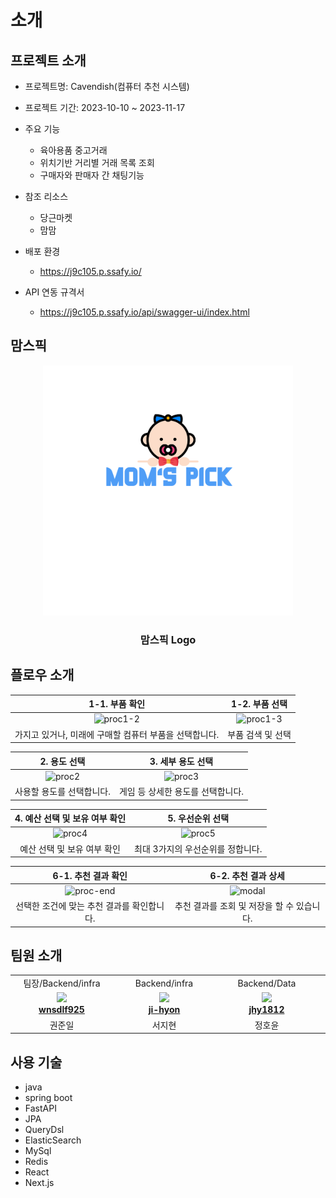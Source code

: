 #  소개

## 프로젝트 소개

- 프로젝트명: Cavendish(컴퓨터 추천 시스템)

- 프로젝트 기간: 2023-10-10 ~ 2023-11-17

- 주요 기능
    - 육아용품 중고거래
    - 위치기반 거리별 거래 목록 조회
    - 구매자와 판매자 간 채팅기능

- 참조 리소스
    - 당근마켓
    - 맘맘
  

- 배포 환경
    - https://j9c105.p.ssafy.io/

- API 연동 규격서
    - https://j9c105.p.ssafy.io/api/swagger-ui/index.html


## 맘스픽
<div align=center>
  <img src="readme_assets/logo.png" height="400" width="400" />
  <h3>맘스픽 Logo</p>
</div>

## 플로우 소개
|1-1. 부품 확인|1-2. 부품 선택|
|:---:|:---:|
|![proc1-2](/readme_assets/proc1-2.jpg)|![proc1-3](/readme_assets/proc1-3.jpg)|
|가지고 있거나, 미래에 구매할 컴퓨터 부품을 선택합니다.|부품 검색 및 선택|

|2. 용도 선택|3. 세부 용도 선택|
|:---:|:---:|
|![proc2](/readme_assets/proc2.png)|![proc3](/readme_assets/proc3.jpg)|
|사용할 용도를 선택합니다.|게임 등 상세한 용도를 선택합니다.|

|4. 예산 선택 및 보유 여부 확인|5. 우선순위 선택|
|:---:|:---:|
|![proc4](/readme_assets/proc4.jpg)|![proc5](/readme_assets/proc5.jpg)|
|예산 선택 및 보유 여부 확인|최대 3가지의 우선순위를 정합니다.|

|6-1. 추천 결과 확인|6-2. 추천 결과 상세|
|:---:|:---:|
|![proc-end](/readme_assets/proc-end.jpg)|![modal](/readme_assets/modal.jpg)|
|선택한 조건에 맞는 추천 결과를 확인합니다.|추천 결과를 조회 및 저장을 할 수 있습니다.|

## 팀원 소개

<table align="center">
    <tr align="center">
        <td>
            팀장/Backend/infra
        </td>
        <td>
            Backend/infra
        </td>
        <td>
            Backend/Data
        </td>
        <td>
            Frontend
        </td>
        <td>
            Frontend
        </td>
        <td>
            Frontend
        </td>
    </tr>
    <tr align="center">
     <td style="min-width: 150px;">
            <a href="https://github.com/wnsdlf925">
              <img src="https://avatars.githubusercontent.com/u/62425882?v=4" width="200">
              <br />
              <b>wnsdlf925</b>
            </a> 
        </td>
        <td style="min-width: 150px;">
            <a href="https://github.com/ji-hyon">
              <img src="https://avatars.githubusercontent.com/u/120673992?v=4" width="200">
              <br />
              <b>ji-hyon</b>
            </a>
        </td>
         <td style="min-width: 150px;">
            <a href="https://github.com/jhy1812">
              <img src="https://avatars.githubusercontent.com/u/122588619?v=4" width="200">
              <br />
              <b>jhy1812</b>
            </a> 
        </td>
        <td style="min-width: 150px;">
            <a href="https://github.com/JeBread">
              <img src="https://avatars.githubusercontent.com/u/108921478?v=4" width="200">
              <br />
              <b>JeBread</b>
            </a> 
        </td>
        <td style="min-width: 150px;">
            <a href="https://github.com/ChoiCharles">
              <img src="https://avatars.githubusercontent.com/u/122588654?v=4" width="200">
              <br />
              <b>ChoiCharles</b>
            </a> 
        </td>
        <td style="min-width: 150px;">
            <a href="https://github.com/cjjss11">
              <img src="https://avatars.githubusercontent.com/u/122518199?v=4" width="200">
              <br />
              <b>yangJin-H</b>
            </a> 
        </td>
    </tr>
    <tr align="center">
        <td>
            권준일
        </td>
        <td>
            서지현
        </td>
        <td>
            정호윤
        </td>
        <td>
            방상제
        </td>
        <td>
            최찬석
        </td>
        <td>
            최지수
        </td>
    </tr>
</table>


## 사용 기술  

- java
- spring boot
- FastAPI
- JPA
- QueryDsl
- ElasticSearch
- MySql
- Redis
- React
- Next.js
 
